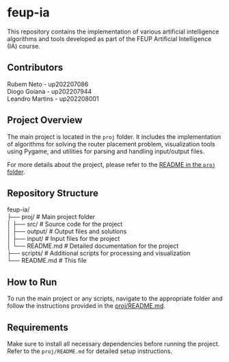 # feup-ia

This repository contains the implementation of various artificial intelligence algorithms and tools developed as part of the FEUP Artificial Intelligence (IA) course.

## Contributors

Rubem Neto      - up202207086 \
Diogo Goiana    - up202207944 \
Leandro Martins - up202208001 

## Project Overview

The main project is located in the `proj` folder. It includes the implementation of algorithms for solving the router placement problem, visualization tools using Pygame, and utilities for parsing and handling input/output files.

For more details about the project, please refer to the [README in the `proj` folder](proj/README.md).

## Repository Structure
feup-ia/ \
├── proj/ # Main project folder \
│ ├── src/ # Source code for the project\
│ ├── output/ # Output files and solutions\
│ ├── input/ # Input files for the project\
│ └── README.md # Detailed documentation for the project\
├── scripts/ # Additional scripts for processing and visualization\
└── README.md # This file


## How to Run

To run the main project or any scripts, navigate to the appropriate folder and follow the instructions provided in the [proj/README.md](proj/README.md).

## Requirements

Make sure to install all necessary dependencies before running the project. Refer to the `proj/README.md` for detailed setup instructions.